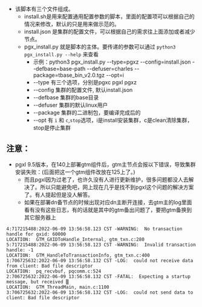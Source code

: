 * 该脚本有三个文件组成。
  * install.sh是用来配置通用配置参数的脚本，里面的配置项可以根据自己的情况来修改，默认的只是用来做示范的。
  * install.json 是集群的配置文件，可以根据自己的需求往上面添加或者减少节点。
  * pgx_install.py 就是脚本的主体。要传递的参数可以通过 `python3 pgx_install.py --help` 来查看
    * 示例：python3 pgx_install.py --type=pgxz --config=install.json --defbase=base-path --defuser=charles --package=tbase_bin_v2.0.tgz --opt=i
    * --type 有三个选项，分别是pgxc pgxl pgxz
    * --config 集群的配置文件, 默认install.json
    * --defbase 集群的base目录
    * --defuser 集群的默认linux用户
    * --package 集群的二进制包，要编译完成后的
    * --opt 有 `i` 和 `c`,`stop`选项，i是install安装集群，c是clean清除集群，stop是停止集群
## 注意：
* pgxl 9.5版本，在140上部署gtm组件后，gtm主节点会报以下错误，导致集群安装失败：(后面把这一个gtm组件改放在125上了。)
  * 而且pgxl因为过老了，也许久没有人进行更新维护，很多问题都没人去解决了。所以只能避免吧，网上现在几乎是找不到pgxl这个问题的解决方案了。有人提起但是没人解答。
  * 如果在部署dn备节点的时候出现对应dn主断开连接，去gtm主的log里面看有没有这些日志，有的话就是其中的gtm备出问题了，要把gtm备换到其它服务器上
```
4:717215488:2022-06-09 13:56:58.123 CST -WARNING:  No transaction handle for gxid: 60000
LOCATION:  GTM_GXIDToHandle_Internal, gtm_txn.c:280
5:717215488:2022-06-09 13:56:58.123 CST -WARNING:  Invalid transaction handle: -1
LOCATION:  GTM_HandleToTransactionInfo, gtm_txn.c:400
1:706725632:2022-06-09 13:56:58.132 CST -LOG:  could not receive data from client: Bad file descriptor
LOCATION:  pq_recvbuf, pqcomm.c:524
2:706725632:2022-06-09 13:56:58.132 CST -FATAL:  Expecting a startup message, but received ▒
LOCATION:  GTM_ThreadMain, main.c:1100
3:706725632:2022-06-09 13:56:58.132 CST -LOG:  could not send data to client: Bad file descriptor
```

